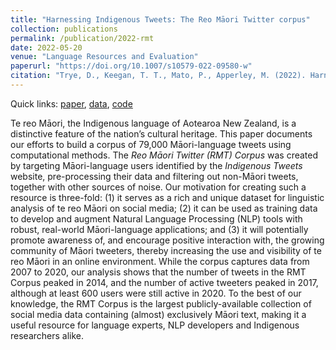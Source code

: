 ```yaml
---
title: "Harnessing Indigenous Tweets: The Reo Māori Twitter corpus"
collection: publications
permalink: /publication/2022-rmt
date: 2022-05-20
venue: "Language Resources and Evaluation"
paperurl: "https://doi.org/10.1007/s10579-022-09580-w"
citation: "Trye, D., Keegan, T. T., Mato, P., Apperley, M. (2022). Harnessing Indigenous Tweets: The Reo Māori Twitter corpus. In <i>Lang Resources & Evaluation</i>, <i>56</i>, 1229-1268."
---
```


Quick links: [paper](https://link.springer.com/article/10.1007/s10579-022-09580-w), [data](https://kiwiwords.cms.waikato.ac.nz/rmt_corpus/), [code](https://github.com/Waikato/kiwiwords/tree/master/rmt_corpus)

Te reo Māori, the Indigenous language of Aotearoa New Zealand, is a distinctive feature of the nation’s cultural heritage. This paper documents our efforts to build a corpus of 79,000 Māori-language tweets using computational methods. The <i>Reo Māori Twitter (RMT) Corpus</i> was created by targeting Māori-language users identified by the <i>Indigenous Tweets</i> website, pre-processing their data and filtering out non-Māori tweets, together with other sources of noise. Our motivation for creating such a resource is three-fold: (1) it serves as a rich and unique dataset for linguistic analysis of te reo Māori on social media; (2) it can be used as training data to develop and augment Natural Language Processing (NLP) tools with robust, real-world Māori-language applications; and (3) it will potentially promote awareness of, and encourage positive interaction with, the growing community of Māori tweeters, thereby increasing the use and visibility of te reo Māori in an online environment. While the corpus captures data from 2007 to 2020, our analysis shows that the number of tweets in the RMT Corpus peaked in 2014, and the number of active tweeters peaked in 2017, although at least 600 users were still active in 2020. To the best of our knowledge, the RMT Corpus is the largest publicly-available collection of social media data containing (almost) exclusively Māori text, making it a useful resource for language experts, NLP developers and Indigenous researchers alike.